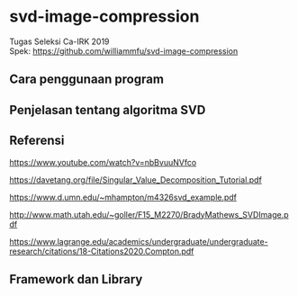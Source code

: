 # svd-image-compression
Tugas Seleksi Ca-IRK 2019<br>
Spek: https://github.com/williammfu/svd-image-compression

## Cara penggunaan program


## Penjelasan tentang algoritma SVD


## Referensi
https://www.youtube.com/watch?v=nbBvuuNVfco

https://davetang.org/file/Singular_Value_Decomposition_Tutorial.pdf

https://www.d.umn.edu/~mhampton/m4326svd_example.pdf

http://www.math.utah.edu/~goller/F15_M2270/BradyMathews_SVDImage.pdf

https://www.lagrange.edu/academics/undergraduate/undergraduate-research/citations/18-Citations2020.Compton.pdf

## Framework dan Library
